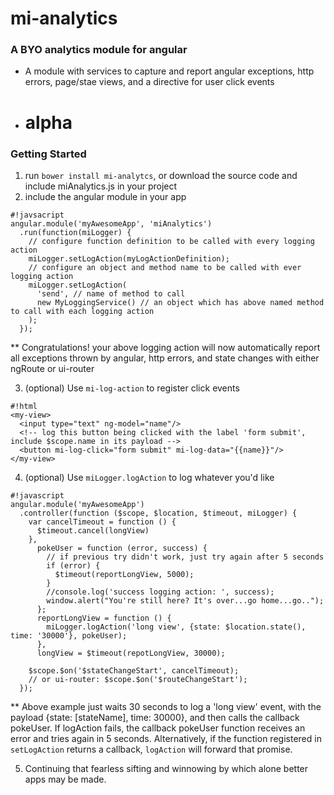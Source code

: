 # mi-analytics #
### A BYO analytics module for angular ###

* A module with services to capture and report angular exceptions, http errors, page/stae views, and a directive for user click events
* # alpha #

### Getting Started ###

1. run `bower install mi-analytcs`, or download the source code and include miAnalytics.js in your project
2. include the angular module in your app

```
#!javsacript
angular.module('myAwesomeApp', 'miAnalytics')
  .run(function(miLogger) {
    // configure function definition to be called with every logging action 
    miLogger.setLogAction(myLogActionDefinition);
    // configure an object and method name to be called with ever logging action
    miLogger.setLogAction(
      'send', // name of method to call
      new MyLoggingService() // an object which has above named method to call with each logging action
    );
  });
```

** Congratulations! your above logging action will now automatically report all exceptions thrown by angular, http errors, and state changes with either ngRoute or ui-router

3. (optional) Use `mi-log-action` to register click events

```
#!html
<my-view>
  <input type="text" ng-model="name"/>
  <!-- log this button being clicked with the label 'form submit', include $scope.name in its payload -->
  <button mi-log-click="form submit" mi-log-data="{{name}}"/>
</my-view>
```

4. (optional) Use `miLogger.logAction` to log whatever you'd like

```
#!javascript
angular.module('myAwesomeApp')
  .controller(function ($scope, $location, $timeout, miLogger) {
    var cancelTimeout = function () {
      $timeout.cancel(longView)
    },
      pokeUser = function (error, success) {
        // if previous try didn't work, just try again after 5 seconds
        if (error) {
          $timeout(reportLongView, 5000);
        }
        //console.log('success logging action: ', success);
        window.alert("You're still here? It's over...go home...go..");
      };
      reportLongView = function () {
        miLogger.logAction('long view', {state: $location.state(), time: '30000'}, pokeUser);
      },
      longView = $timeout(repotLongView, 30000);

    $scope.$on('$stateChangeStart', cancelTimeout);
    // or ui-router: $scope.$on('$routeChangeStart');
  });

```

** Above example just waits 30 seconds to log a 'long view' event, with the payload {state: [stateName], time: 30000}, and then calls the callback pokeUser. If logAction fails, the callback pokeUser function receives an error and tries again in 5 seconds. Alternatively, if the function registered in `setLogAction` returns a callback, `logAction` will forward that promise.

5. Continuing that fearless sifting and winnowing by which alone better apps may be made.

